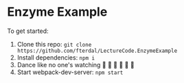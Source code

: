 # Enzyme Example

To get started:

1. Clone this repo: `git clone https://github.com/fterdal/LectureCode.EnzymeExample`
2. Install dependencies: `npm i`
3. Dance like no one's watching 🕺 💃 🕺 💃 🕺 💃
4. Start webpack-dev-server: `npm start`
